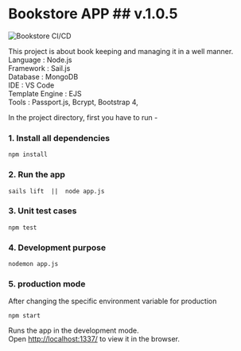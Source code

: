 # Bookstore APP ## v.1.0.5

![Bookstore CI/CD](https://github.com/Virtuallified/Bookstore/workflows/Bookstore%20CI/CD/badge.svg?event=pull_request)

This project is about book keeping and managing it in a well manner.
<br>Language : Node.js
<br>Framework : Sail.js
<br>Database : MongoDB
<br>IDE : VS Code
<br>Template Engine : EJS
<br>Tools : Passport.js, Bcrypt, Bootstrap 4, 

In the project directory, first you have to run -

### 1. Install all dependencies
```
npm install
```

### 2. Run the app
```
sails lift  ||  node app.js
```

### 3. Unit test cases
```
npm test
```

### 4. Development purpose
```
nodemon app.js
```

### 5. production mode
After changing the specific environment variable for production
```
npm start
```

Runs the app in the development mode.<br>
Open [http://localhost:1337/](http://localhost:1337/) to view it in the browser.
